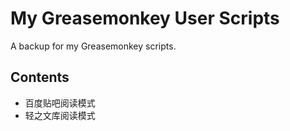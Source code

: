 # My Greasemonkey User Scripts

A backup for my Greasemonkey scripts.

## Contents

- 百度贴吧阅读模式
- 轻之文库阅读模式
